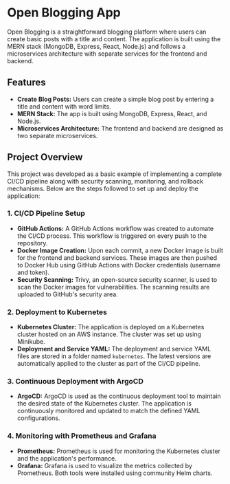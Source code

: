 # Open Blogging App

Open Blogging is a straightforward blogging platform where users can create basic posts with a title and content. The application is built using the MERN stack (MongoDB, Express, React, Node.js) and follows a microservices architecture with separate services for the frontend and backend.

## Features

- **Create Blog Posts:** Users can create a simple blog post by entering a title and content with word limits.
- **MERN Stack:** The app is built using MongoDB, Express, React, and Node.js.
- **Microservices Architecture:** The frontend and backend are designed as two separate microservices.

## Project Overview

This project was developed as a basic example of implementing a complete CI/CD pipeline along with security scanning, monitoring, and rollback mechanisms. Below are the steps followed to set up and deploy the application:

### 1. CI/CD Pipeline Setup

- **GitHub Actions:** A GitHub Actions workflow was created to automate the CI/CD process. This workflow is triggered on every push to the repository.
- **Docker Image Creation:** Upon each commit, a new Docker image is built for the frontend and backend services. These images are then pushed to Docker Hub using GitHub Actions with Docker credentials (username and token).
- **Security Scanning:** Trivy, an open-source security scanner, is used to scan the Docker images for vulnerabilities. The scanning results are uploaded to GitHub's security area.

### 2. Deployment to Kubernetes

- **Kubernetes Cluster:** The application is deployed on a Kubernetes cluster hosted on an AWS instance. The cluster was set up using Minikube.
- **Deployment and Service YAML:** The deployment and service YAML files are stored in a folder named `kubernetes`. The latest versions are automatically applied to the cluster as part of the CI/CD pipeline.

### 3. Continuous Deployment with ArgoCD

- **ArgoCD:** ArgoCD is used as the continuous deployment tool to maintain the desired state of the Kubernetes cluster. The application is continuously monitored and updated to match the defined YAML configurations.

### 4. Monitoring with Prometheus and Grafana

- **Prometheus:** Prometheus is used for monitoring the Kubernetes cluster and the application's performance.
- **Grafana:** Grafana is used to visualize the metrics collected by Prometheus. Both tools were installed using community Helm charts.
